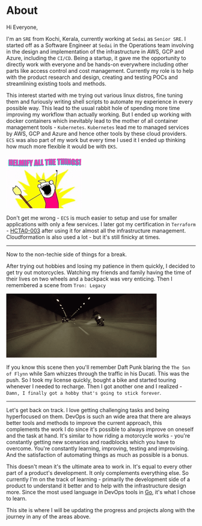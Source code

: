 # About

Hi Everyone,

I'm an `SRE` from Kochi, Kerala, currently working at `Sedai` as `Senior SRE`. I started off as a Software Engineer at `Sedai` in the Operations team involving in the design and implementation of the infrastructure in AWS, GCP and Azure, including the `CI/CD`. Being a startup, it gave me the opportunity to directly work with everyone and be hands-on everywhere including other parts like access control and cost management. Currently my role is to help with the product research and design, creating and testing POCs and streamlining existing tools and methods.

This interest started with me trying out various linux distros, fine tuning them and furiously writing shell scripts to automate my experience in every possible way. This lead to the usual rabbit hole of spending more time improving my workflow than actually working. But I ended up working with docker containers which inevitably lead to the mother of all container management tools - `Kubernetes`. `Kubernetes` lead me to managed services by AWS, GCP and Azure and hence other tools by these cloud providers. `ECS` was also part of my work but every time I used it I ended up thinking how much more flexible it would be with `EKS`. 

<div class="flex justify-center">

![Helmify](img/helmify.gif)

</div>

Don't get me wrong - `ECS` is much easier to setup and use for smaller applications with only a few services. I later got my certification in `Terraform` - [HCTA0-003](https://www.credly.com/badges/519f50a3-5301-423e-b408-184fcfca2a82/linked_in_profile) after using it for almost all the infrastructure management. Cloudformation is also used a lot - but it's still finicky at times.

---
Now to the non-techie side of things for a break.

After trying out hobbies and losing my patience in them quickly, I decided to get try out motorcycles. Watching my friends and family having the time of their lives on two wheels and a backpack was very enticing. Then I remembered a scene from `Tron: Legacy` 

<div class="flex justify-center">

![Tron Legacy - Tunnel](img/tron-legacy.gif "The Son of Flynn - scene")

</div>

If you know this scene then you'll remember Daft Punk blaring the `The Son of Flynn` while Sam whizzes through the traffic in his Ducati. This was the push. So I took my license quickly, bought a bike and started touring whenever I needed to recharge. Then I got another one and I realized - `Damn, I finally got a hobby that's going to stick forever`. 

---
Let's get back on track. I love getting challenging tasks and being hyperfocused on them. DevOps is such an wide area that there are always better tools and methods to improve the current approach, this complements the work I do since it's possible to always improve on oneself and the task at hand. It's similar to how riding a motorcycle works - you're constantly getting new scenarios and roadblocks which you have to overcome. You're constantly learning, improving, testing and improvising. And the satisfaction of automating things as much as possible is a bonus.

This doesn't mean it's the ultimate area to work in. It's equal to every other part of a product's development. It only complements everything else. So currently I'm on the track of learning - primarily the development side of a product to understand it better and to help with the infrastructure design more. Since the most used language in DevOps tools in [Go](https://go.dev/), it's what I chose to learn. 

This site is where I will be updating the progress and projects along with the journey in any of the areas above.